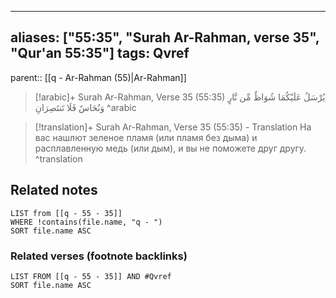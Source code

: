 
---
aliases: ["55:35", "Surah Ar-Rahman, verse 35", "Qur'an 55:35"]
tags: Qvref
---

parent:: [[q - Ar-Rahman (55)|Ar-Rahman]]

> [!arabic]+ Surah Ar-Rahman, Verse 35 (55:35)
> <span class="quran-arabic">يُرْسَلُ عَلَيْكُمَا شُوَاظٌ مِّن نَّارٍ وَنُحَاسٌ فَلَا تَنتَصِرَانِ</span>
^arabic

> [!translation]+ Surah Ar-Rahman, Verse 35 (55:35) - Translation
> На вас нашлют зеленое пламя (или пламя без дыма) и расплавленную медь (или дым), и вы не поможете друг другу.
^translation



## Related notes
```dataview
LIST from [[q - 55 - 35]]
WHERE !contains(file.name, "q - ")
SORT file.name ASC
```

### Related verses (footnote backlinks)
```dataview
LIST FROM [[q - 55 - 35]] AND #Qvref
SORT file.name ASC
```


